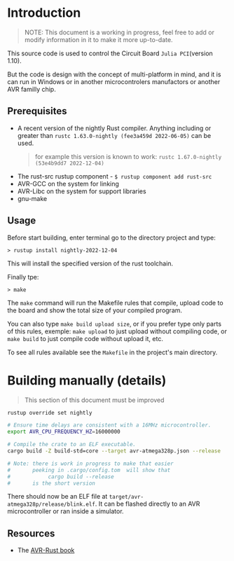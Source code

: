 
# Introduction

> NOTE: This document is a working in progress, feel free to add or modify information in it to make it more up-to-date.

This source code is used to control the Circuit Board `Julia PCI`(version 1.10).

But the code is design with the concept of multi-platform in mind, and it is can run in Windows or in another microcontrolers manufactors or another AVR familly chip.

## Prerequisites

  * A recent version of the nightly Rust compiler. Anything including or
    greater than `rustc 1.63.0-nightly (fee3a459d 2022-06-05)` can be used.
    > for example this version is known to work: `rustc 1.67.0-nightly (53e4b9dd7 2022-12-04)`
  * The rust-src rustup component - `$ rustup component add rust-src`
  * AVR-GCC on the system for linking
  * AVR-Libc on the system for support libraries
  * gnu-make

## Usage

Before start building, enter terminal go to the directory project and type: 

```
> rustup install nightly-2022-12-04
```

This will install the specified version of the rust toolchain.

Finally tpe:

```
> make
``` 

The `make` command will run the Makefile rules that compile, upload code to the board and show the total size of your compiled program.
 
You can also type `make build upload size`, or if you prefer type only parts of this rules, exemple: `make upload` to just upload without compiling code, or `make build` to just compile code without upload it, etc.

To see all rules available see the `Makefile` in the project's main directory.


# Building manually (details)

> This section of this document must be improved

```bash
rustup override set nightly

# Ensure time delays are consistent with a 16MHz microcontroller.
export AVR_CPU_FREQUENCY_HZ=16000000

# Compile the crate to an ELF executable.
cargo build -Z build-std=core --target avr-atmega328p.json --release

# Note: there is work in progress to make that easier
#       peeking in .cargo/config.tom  will show that
#            cargo build --release
#       is the short version
```
There should now be an ELF file at `target/avr-atmega328p/release/blink.elf`. It
can be flashed directly to an AVR microcontroller or ran inside a simulator.


## Resources

  * The [AVR-Rust book](https://book.avr-rust.com)

